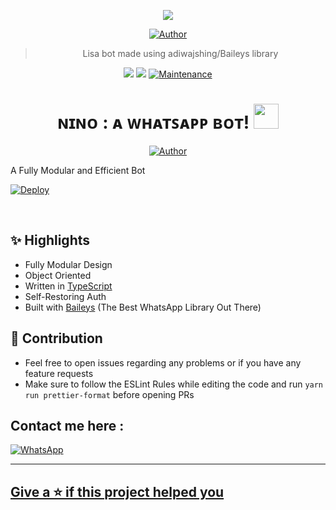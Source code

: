<div align="center">

  <img src="https://c.tenor.com/qN1saT1qxW8AAAAC/go-toubun-no-hanayome-nakano-nino.gif" border="0"></a>
  
<p align="center">
  <a href="https://github.com/Pain77"><img title="Author" src="https://img.shields.io/badge/Author-P--A--I--N-blue.svg?style=for-the-badge&logo=github" /></a>
</p>
  
> Lisa bot made using adiwajshing/Baileys library
 <p>
  <img src ="https://img.shields.io/badge/npm-v8.1.3-green" />
  <img src="https://img.shields.io/badge/node-%3E%3D15.0.2-green" />
   <a href="https://github.com/justpiple/whatsapp-bot/commit-activity" target="_blank">
    <img alt="Maintenance" src="https://img.shields.io/badge/Maintained%3F-Yes-green" />
  </a>
</p>

 
</div>


<h1 align="center">ɴɪɴᴏ : ᴀ ᴡʜᴀᴛꜱᴀᴘᴘ ʙᴏᴛ! <img src="https://c.tenor.com/uPorZsWSDUoAAAAC/taehyung-bts.gif" style="border-radius:5;" width="40px" alt=""><br></h1>
<p align="center">
  <a href="https://github.com/Pain77"><img title="Author" src="https://img.shields.io/badge/Author-P--A--I--N-blue.svg?style=for-the-badge&logo=github" /></a>
</p>
<p align="center">


<div align="left">
  
A Fully Modular and Efficient Bot <br>
  
[![Deploy](https://www.herokucdn.com/deploy/button.png)](https://heroku.com/deploy?template=https://github.com/Pain77/Nino-Bot)



<div align="left">
<br/>

## ✨ Highlights

-   Fully Modular Design
-   Object Oriented
-   Written in [TypeScript](https://www.typescriptlang.org/)
-   Self-Restoring Auth
-   Built with [Baileys](https://github.com/adiwajshing/baileys) (The Best
    WhatsApp Library Out There)
    
## 💪 Contribution

-   Feel free to open issues regarding any problems or if you have any feature
    requests
-   Make sure to follow the ESLint Rules while editing the code and run
    `yarn run prettier-format` before opening PRs

## Contact me here :
<p align="left">
<a href="https://api.whatsapp.com/send?phone=919662713165&text=♨️+ʟɪꜰᴇ ꜱᴜᴄᴋꜱ™" target="_blank"><img src="https://img.shields.io/badge/Whatsapp-%808080.svg?&style=for-the-badge&logo=Whatsapp&logoColor=white" alt="WhatsApp"><br>
    
--------

## Give a ⭐ if this project helped you
